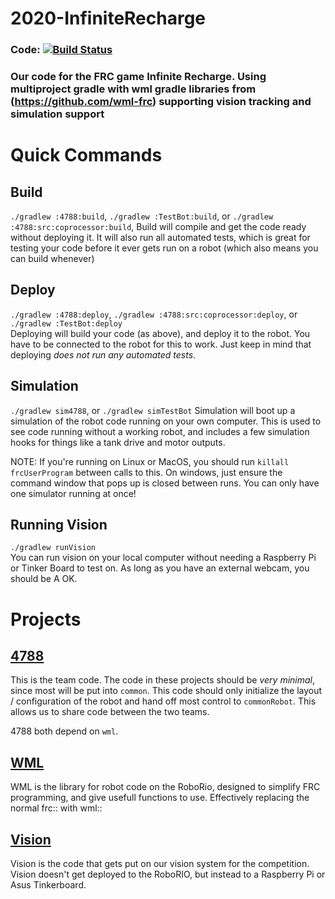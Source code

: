 # 2020-InfiniteRecharge
### Code: [![Build Status](https://dev.azure.com/ConnorBuchel0890/ConnorBuchel/_apis/build/status/CurtinFRC.2020-InfiniteRecharge?branchName=master)](https://dev.azure.com/ConnorBuchel0890/ConnorBuchel/_build/latest?definitionId=9&branchName=master)

### Our code for the FRC game Infinite Recharge. Using multiproject gradle with wml gradle libraries from (https://github.com/wml-frc) supporting vision tracking and simulation support

# Quick Commands
## Build
`./gradlew :4788:build`, `./gradlew :TestBot:build`, or `./gradlew :4788:src:coprocessor:build`,
Build will compile and get the code ready without deploying it. It will also run all automated tests, which is great for testing your code before it ever gets run on a robot (which also means you can build whenever)

## Deploy
`./gradlew :4788:deploy`, `./gradlew :4788:src:coprocessor:deploy`, or `./gradlew :TestBot:deploy`  
Deploying will build your code (as above), and deploy it to the robot. You have to be connected to the robot for this to work. Just keep in mind that deploying _does not run any automated tests_.

## Simulation
`./gradlew sim4788`, or `./gradlew simTestBot`
Simulation will boot up a simulation of the robot code running on your own computer. This is used to see code running without a working robot, and includes a few simulation hooks for things like a tank drive and motor outputs.

NOTE: If you're running on Linux or MacOS, you should run `killall frcUserProgram` between calls to this. On windows, just ensure the command window that pops up is closed between runs. You can only have one simulator running at once!

## Running Vision
`./gradlew runVision`  
You can run vision on your local computer without needing a Raspberry Pi or Tinker Board to test on. As long as you have an external webcam, you should be A OK.

# Projects

## [4788](4788)
This is the team code. The code in these projects should be _very minimal_, since most will be put into `common`. This code should only initialize the layout / configuration of the robot and hand off most control to `commonRobot`. This allows us to share code between the two teams.

4788 both depend on `wml`.


## [WML](wml)
WML is the library for robot code on the RoboRio, designed to simplify FRC programming, and give usefull functions to use. Effectively replacing the normal frc:: with wml::

## [Vision](4788/src/coprocessor/)
Vision is the code that gets put on our vision system for the competition. Vision doesn't get deployed to the RoboRIO, but instead to a Raspberry Pi or Asus Tinkerboard.